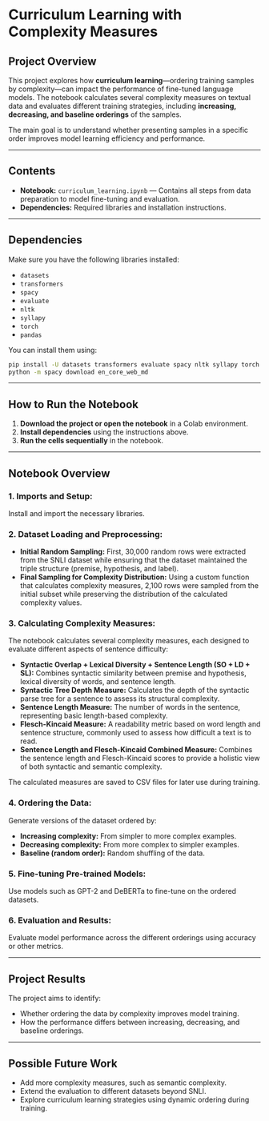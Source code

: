 # **Curriculum Learning with Complexity Measures**

## **Project Overview**
This project explores how **curriculum learning**—ordering training samples by complexity—can impact the performance of fine-tuned language models. The notebook calculates several complexity measures on textual data and evaluates different training strategies, including **increasing, decreasing, and baseline orderings** of the samples.

The main goal is to understand whether presenting samples in a specific order improves model learning efficiency and performance.

---

## **Contents**
- **Notebook:** `curriculum_learning.ipynb` — Contains all steps from data preparation to model fine-tuning and evaluation.
- **Dependencies:** Required libraries and installation instructions.

---

## **Dependencies**
Make sure you have the following libraries installed:

- `datasets`
- `transformers`
- `spacy`
- `evaluate`
- `nltk`
- `syllapy`
- `torch`
- `pandas`

You can install them using:

```bash
pip install -U datasets transformers evaluate spacy nltk syllapy torch pandas accelerate
python -m spacy download en_core_web_md
```

---

## **How to Run the Notebook**
1. **Download the project or open the notebook** in a Colab environment.
2. **Install dependencies** using the instructions above.
3. **Run the cells sequentially** in the notebook.

---

## **Notebook Overview**

### 1. **Imports and Setup:**
   Install and import the necessary libraries.

### 2. **Dataset Loading and Preprocessing:**
   - **Initial Random Sampling:** First, 30,000 random rows were extracted from the SNLI dataset while ensuring that the dataset maintained the triple structure (premise, hypothesis, and label).
   - **Final Sampling for Complexity Distribution:** Using a custom function that calculates complexity measures, 2,100 rows were sampled from the initial subset while preserving the distribution of the calculated complexity values.

### 3. **Calculating Complexity Measures:**
   The notebook calculates several complexity measures, each designed to evaluate different aspects of sentence difficulty:

   - **Syntactic Overlap + Lexical Diversity + Sentence Length (SO + LD + SL):** Combines syntactic similarity between premise and hypothesis, lexical diversity of words, and sentence length.
   - **Syntactic Tree Depth Measure:** Calculates the depth of the syntactic parse tree for a sentence to assess its structural complexity.
   - **Sentence Length Measure:** The number of words in the sentence, representing basic length-based complexity.
   - **Flesch-Kincaid Measure:** A readability metric based on word length and sentence structure, commonly used to assess how difficult a text is to read.
   - **Sentence Length and Flesch-Kincaid Combined Measure:** Combines the sentence length and Flesch-Kincaid scores to provide a holistic view of both syntactic and semantic complexity.

   The calculated measures are saved to CSV files for later use during training.

### 4. **Ordering the Data:**
   Generate versions of the dataset ordered by:
   - **Increasing complexity:** From simpler to more complex examples.
   - **Decreasing complexity:** From more complex to simpler examples.
   - **Baseline (random order):** Random shuffling of the data.

### 5. **Fine-tuning Pre-trained Models:**
   Use models such as GPT-2 and DeBERTa to fine-tune on the ordered datasets.

### 6. **Evaluation and Results:**
   Evaluate model performance across the different orderings using accuracy or other metrics.

---

## **Project Results**
The project aims to identify:
- Whether ordering the data by complexity improves model training.
- How the performance differs between increasing, decreasing, and baseline orderings.

---

## **Possible Future Work**
- Add more complexity measures, such as semantic complexity.
- Extend the evaluation to different datasets beyond SNLI.
- Explore curriculum learning strategies using dynamic ordering during training.

